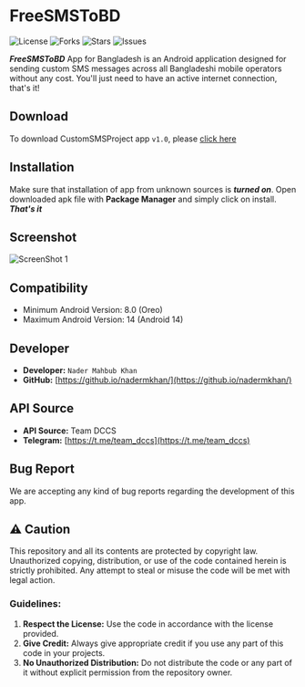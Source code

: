 
# FreeSMSToBD

 ![License](https://img.shields.io/github/license/nadermkhan/FreeSMSToBD) ![Forks](https://img.shields.io/github/forks/nadermkhan/FreeSMSToBD) ![Stars](https://img.shields.io/github/stars/nadermkhan/FreeSMSToBD) ![Issues](https://img.shields.io/github/issues/nadermkhan/FreeSMSToBD)


***FreeSMSToBD*** App for Bangladesh is an Android application designed for sending custom SMS messages across all Bangladeshi mobile operators without any cost. You'll just need to have an active internet connection, that's it!

## Download

To download CustomSMSProject app ```v1.0```, please [click here](https://github.com/nadermkhan/custom-sms-project/releases/download/v1.0.0/CustomSMSProject.apk)

## Installation
Make sure that installation of app from unknown sources is ***turned on***. Open downloaded apk file with **Package Manager** and simply click on install. ***That's it***

## Screenshot
![ScreenShot 1](https://doslabelectronics.com/uploads/files/adb7f101-0f10-4b46-90ec-b968fd354e4c-Screenshot_20240627-201256_FreeSMSToBD.jpg)

## Compatibility

- Minimum Android Version: 8.0 (Oreo)
- Maximum Android Version: 14 (Android 14)

## Developer

- **Developer:** ```Nader Mahbub Khan```
- **GitHub:** [https://github.io/nadermkhan/](https://github.io/nadermkhan/)

## API Source

- **API Source:** Team DCCS
- **Telegram:** [https://t.me/team_dccs](https://t.me/team_dccs)

## Bug Report
We are accepting any kind of bug reports regarding the development of this app. 

## ⚠️ Caution

This repository and all its contents are protected by copyright law. Unauthorized copying, distribution, or use of the code contained herein is strictly prohibited. Any attempt to steal or misuse the code will be met with legal action.

### Guidelines:
1. **Respect the License:** Use the code in accordance with the license provided.
2. **Give Credit:** Always give appropriate credit if you use any part of this code in your projects.
3. **No Unauthorized Distribution:** Do not distribute the code or any part of it without explicit permission from the repository owner.
